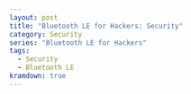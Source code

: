 ```yaml
---
layout: post
title: "Bluetooth LE for Hackers: Security"
category: Security
series: "Bluetooth LE for Hackers"
tags:
  - Security
  - Bluetooth LE
kramdown: true
---
```


